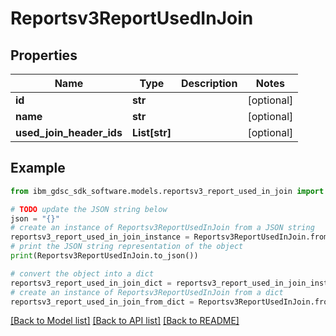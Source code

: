 # Reportsv3ReportUsedInJoin


## Properties

Name | Type | Description | Notes
------------ | ------------- | ------------- | -------------
**id** | **str** |  | [optional] 
**name** | **str** |  | [optional] 
**used_join_header_ids** | **List[str]** |  | [optional] 

## Example

```python
from ibm_gdsc_sdk_software.models.reportsv3_report_used_in_join import Reportsv3ReportUsedInJoin

# TODO update the JSON string below
json = "{}"
# create an instance of Reportsv3ReportUsedInJoin from a JSON string
reportsv3_report_used_in_join_instance = Reportsv3ReportUsedInJoin.from_json(json)
# print the JSON string representation of the object
print(Reportsv3ReportUsedInJoin.to_json())

# convert the object into a dict
reportsv3_report_used_in_join_dict = reportsv3_report_used_in_join_instance.to_dict()
# create an instance of Reportsv3ReportUsedInJoin from a dict
reportsv3_report_used_in_join_from_dict = Reportsv3ReportUsedInJoin.from_dict(reportsv3_report_used_in_join_dict)
```
[[Back to Model list]](../README.md#documentation-for-models) [[Back to API list]](../README.md#documentation-for-api-endpoints) [[Back to README]](../README.md)


